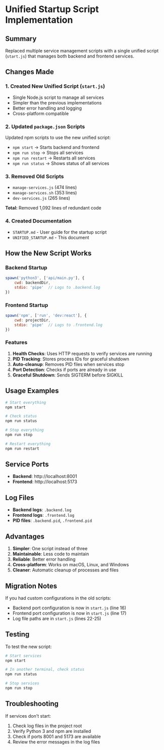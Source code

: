 # Unified Startup Script Implementation

## Summary

Replaced multiple service management scripts with a single unified script (`start.js`) that manages both backend and frontend services.

## Changes Made

### 1. Created New Unified Script (`start.js`)
- Single Node.js script to manage all services
- Simpler than the previous implementations
- Better error handling and logging
- Cross-platform compatible

### 2. Updated `package.json` Scripts
Updated npm scripts to use the new unified script:
- `npm start` → Starts backend and frontend
- `npm run stop` → Stops all services
- `npm run restart` → Restarts all services
- `npm run status` → Shows status of all services

### 3. Removed Old Scripts
- `manage-services.js` (474 lines)
- `manage-services.sh` (353 lines)
- `dev-services.js` (265 lines)

**Total:** Removed 1,092 lines of redundant code

### 4. Created Documentation
- `STARTUP.md` - User guide for the startup script
- `UNIFIED_STARTUP.md` - This document

## How the New Script Works

### Backend Startup
```javascript
spawn('python3', ['api/main.py'], {
    cwd: backendDir,
    stdio: 'pipe'  // Logs to .backend.log
})
```

### Frontend Startup
```javascript
spawn('npm', ['run', 'dev:react'], {
    cwd: projectDir,
    stdio: 'pipe'  // Logs to .frontend.log
})
```

### Features
1. **Health Checks**: Uses HTTP requests to verify services are running
2. **PID Tracking**: Stores process IDs for graceful shutdown
3. **Auto-cleanup**: Removes PID files when services stop
4. **Port Detection**: Checks if ports are already in use
5. **Graceful Shutdown**: Sends SIGTERM before SIGKILL

## Usage Examples

```bash
# Start everything
npm start

# Check status
npm run status

# Stop everything
npm run stop

# Restart everything
npm run restart
```

## Service Ports

- **Backend**: http://localhost:8001
- **Frontend**: http://localhost:5173

## Log Files

- **Backend logs**: `.backend.log`
- **Frontend logs**: `.frontend.log`
- **PID files**: `.backend.pid`, `.frontend.pid`

## Advantages

1. **Simpler**: One script instead of three
2. **Maintainable**: Less code to maintain
3. **Reliable**: Better error handling
4. **Cross-platform**: Works on macOS, Linux, and Windows
5. **Cleaner**: Automatic cleanup of processes and files

## Migration Notes

If you had custom configurations in the old scripts:
- Backend port configuration is now in `start.js` (line 16)
- Frontend port configuration is now in `start.js` (line 17)
- Log file paths are in `start.js` (lines 22-25)

## Testing

To test the new script:

```bash
# Start services
npm start

# In another terminal, check status
npm run status

# Stop services
npm run stop
```

## Troubleshooting

If services don't start:
1. Check log files in the project root
2. Verify Python 3 and npm are installed
3. Check if ports 8001 and 5173 are available
4. Review the error messages in the log files
